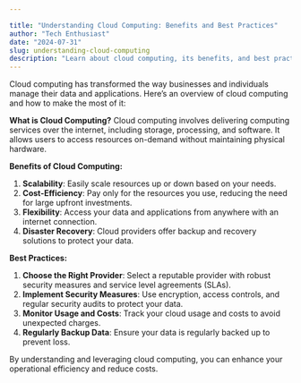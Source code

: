```yaml
---

title: "Understanding Cloud Computing: Benefits and Best Practices"
author: "Tech Enthusiast"
date: "2024-07-31"
slug: understanding-cloud-computing
description: "Learn about cloud computing, its benefits, and best practices for effective use."
---
```


Cloud computing has transformed the way businesses and individuals manage their data and applications. Here’s an overview of cloud computing and how to make the most of it:

**What is Cloud Computing?**
Cloud computing involves delivering computing services over the internet, including storage, processing, and software. It allows users to access resources on-demand without maintaining physical hardware.

**Benefits of Cloud Computing:**
1. **Scalability**: Easily scale resources up or down based on your needs.
2. **Cost-Efficiency**: Pay only for the resources you use, reducing the need for large upfront investments.
3. **Flexibility**: Access your data and applications from anywhere with an internet connection.
4. **Disaster Recovery**: Cloud providers offer backup and recovery solutions to protect your data.

**Best Practices:**
1. **Choose the Right Provider**: Select a reputable provider with robust security measures and service level agreements (SLAs).
2. **Implement Security Measures**: Use encryption, access controls, and regular security audits to protect your data.
3. **Monitor Usage and Costs**: Track your cloud usage and costs to avoid unexpected charges.
4. **Regularly Backup Data**: Ensure your data is regularly backed up to prevent loss.

By understanding and leveraging cloud computing, you can enhance your operational efficiency and reduce costs.
